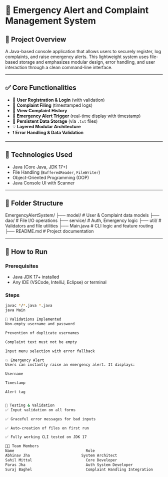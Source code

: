 # 🚨 Emergency Alert and Complaint Management System

## 📘 Project Overview

A Java-based console application that allows users to securely register, log complaints, and raise emergency alerts. This lightweight system uses file-based storage and emphasizes modular design, error handling, and user interaction through a clean command-line interface.

---

## ✅ Core Functionalities

- 🔐 **User Registration & Login** (with validation)
- 📝 **Complaint Filing** (timestamped logs)
- 📂 **View Complaint History**
- 🚨 **Emergency Alert Trigger** (real-time display with timestamp)
- 💾 **Persistent Data Storage** (via `.txt` files)
- 💡 **Layered Modular Architecture**
- ❗ **Error Handling & Data Validation**

---

## 🧠 Technologies Used

- Java (Core Java, JDK 17+)
- File Handling (`BufferedReader`, `FileWriter`)
- Object-Oriented Programming (OOP)
- Java Console UI with Scanner

---

## 📁 Folder Structure

EmergencyAlertSystem/
├── model/ # User & Complaint data models
├── dao/ # File I/O operations
├── service/ # Auth, Emergency logic
├── util/ # Validators and file utilities
├── Main.java # CLI logic and feature routing
├── README.md # Project documentation


---

## 🔄 How to Run

### Prerequisites
- Java JDK 17+ installed
- Any IDE (VSCode, IntelliJ, Eclipse) or terminal

### Steps
```bash
javac */*.java *.java
java Main

🧪 Validations Implemented
Non-empty username and password

Prevention of duplicate usernames

Complaint text must not be empty

Input menu selection with error fallback

💥 Emergency Alert
Users can instantly raise an emergency alert. It displays:

Username

Timestamp

Alert tag


🧪 Testing & Validation
✅ Input validation on all forms

✅ Graceful error messages for bad inputs

✅ Auto-creation of files on first run

✅ Fully working CLI tested on JDK 17

👨‍💻 Team Members
Name	                            Role	                                  GitHub Profile
Abhinav Jha	                      System Architect	                        Scranoid
Sahil Mittal	                    Core Developer	                          LazZzr
Paras Jha                        	Auth System Developer	                    parasjha55
Suraj Baghel	                    Complaint Handling Integration	          Surajbhaghel
